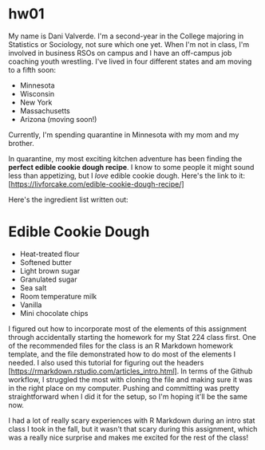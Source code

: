 # hw01

My name is Dani Valverde. I'm a second-year in the College majoring in Statistics or Sociology, not sure which one yet. When I'm not in class, I'm involved in business RSOs on campus and I have an off-campus job coaching youth wrestling. I've lived in four different states and am moving to a fifth soon: 

* Minnesota
* Wisconsin
* New York
* Massachusetts
* Arizona (moving soon!)

Currently, I'm spending quarantine in Minnesota with my mom and my brother. 

In quarantine, my most exciting kitchen adventure has been finding the **perfect edible cookie dough recipe**. I know to some people it might sound less than appetizing, but I *love* edible cookie dough. Here's the link to it: [https://livforcake.com/edible-cookie-dough-recipe/]


Here's the ingredient list written out: 

# Edible Cookie Dough

* Heat-treated flour
* Softened butter
* Light brown sugar
* Granulated sugar
* Sea salt
* Room temperature milk
* Vanilla
* Mini chocolate chips


I figured out how to incorporate most of the elements of this assignment through accidentally starting the homework for my Stat 224 class first. One of the recommended files for the class is an R Markdown homework template, and the file demonstrated how to do most of the elements I needed. I also used this tutorial for figuring out the headers [https://rmarkdown.rstudio.com/articles_intro.html]. In terms of the Github workflow, I struggled the most with cloning the file and making sure it was in the right place on my computer. Pushing and committing was pretty straightforward when I did it for the setup, so I'm hoping it'll be the same now. 

I had a lot of really scary experiences with R Markdown during an intro stat class I took in the fall, but it wasn't that scary during this assignment, which was a really nice surprise and makes me excited for the rest of the class! 